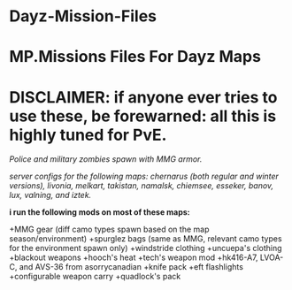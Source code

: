 # Dayz-Mission-Files

# MP.Missions Files For Dayz Maps

# DISCLAIMER: if anyone ever tries to use these, be forewarned: all this is highly tuned for PvE.

*Police and military zombies spawn with MMG armor.*

 *server configs for the following maps: chernarus (both regular and winter versions), livonia, melkart, takistan, namalsk, chiemsee, esseker, banov, lux, valning, and iztek.*

**i run the following mods on most of these maps:**

+MMG gear (diff camo types spawn based on the map season/environment)
+spurglez bags (same as MMG, relevant camo types for the environment spawn only)
+windstride clothing
+uncuepa's clothing
+blackout weapons
+hooch's heat
+tech's weapon mod
+hk416-A7, LVOA-C, and AVS-36 from asorrycanadian
+knife pack
+eft flashlights
+configurable weapon carry
+quadlock's pack

